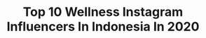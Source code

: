 ---
title: Top 10 Wellness Instagram Influencers In Indonesia In 2020
description: >-
  Find top wellness Instagram influencers in Indonesia in 2020. Most popular hashtags: #bali #sport #diindonesiaaja.
platform: Instagram
hits: 43
text_top: Discover the best Instagram influencers on inBeat.
text_bottom: inBeat holds 43 Instagram influencers like this in Indonesia for you to collaborate.
profiles:
  - username: "isabella_garofanelli"
    fullname: >-
      Bella| Luxury Media Production
    bio: >-
      Miami Based Luxury Travel Expert, Luxe Content Creator & Brand Coach ✨Here to inspire, educate + elevate your life: Wellness + Beauty + Business tips
    location: "Indonesia"
    followers: 327769
    engagement: 194
    commentsToLikes: 0.042003
    id: ck5hrlcz2v21z0i117bopi9pv
    verified: false
    hashtags: "#jetsetter, #myconiancollection, #lifestyleblogger, #yourluxemedia"
  - username: "__benjames_"
    fullname: >-
      Ben Kelly | BALI
    bio: >-
      •Integrative wellness 🌿 •Teaching smart leveraged income online •Bali based •The Art of Wellbeing 👉🏽 @tcrcollective 🎙Podcast available in link below
    location: "Indonesia"
    followers: 17657
    engagement: 305
    commentsToLikes: 0.074544
    id: ck14jk1mmkr690i19zu0ftfeb
    verified: false
    hashtags: "#ranoutoftinfoil, #helmetwilldo, #adaptogens, #stressmanagement"
  - username: "athenathalia"
    fullname: >-
      Athena Thalia A.
    bio: >-
      Fashion. Lifestyle. Beauty. Travel. Wellness. 🇲🇨 🌏: @givegoodofficial 💚: Certified Essential Oil Specialist — Business Inquiries: 📲 +628111962224
    location: "Indonesia"
    followers: 142399
    engagement: 260
    commentsToLikes: 0.005181
    id: ck5chhmckqsqs0i11mw9xxzhs
    verified: true
    hashtags: "#kembalikebali, #diindonesiaaja, #garudaindonesia, #terbangaman"
  - username: "jovitaayu"
    fullname: >-
      Jovita Ayu • Travel + Life
    bio: >-
      ✈️🌏📚🥗🇲🇨 Seizes & shares experiences everywhere: travel, eat, wellness, repeat. Travel & marketing consultant. #ThoughtfulIndonesia advocate.
    location: "Indonesia"
    followers: 19591
    engagement: 186
    commentsToLikes: 0.056961
    id: ck5q2ka49gfqh0i11g5sthtfm
    verified: false
    hashtags: "#wonderfulindonesia, #dirumahaja, #diindonesiaaja, #bangkituntukindonesiamaju"
  - username: "doctor.yassine"
    fullname: >-
      Dr. Yassine Balhi - ياسين بلحي
    bio: >-
      ENT Doctor 🇩🇿 ORL👨🏻‍⚕️ طبيب مختص في جراحة الأذن، الأنف و الحنجرة 👅👃👂 Sport, Health & Wellness🥗 Triathlete 🚴🏽‍♂️🏊‍♂️ 🏃‍♂️ 📬 yassinebalhipro@gmail.com
    location: "Indonesia"
    followers: 85541
    engagement: 460
    commentsToLikes: 0.028710
    id: ck13bbkemun1o0i19gqmuxjeu
    verified: false
    hashtags: "#keepgoing, #discover, #happiness, #smile"
  - username: "efaldy"
    fullname: >-
      Faldy Efadua
    bio: >-
      Wellness seeker 🇮🇩 ✉️ : efaldy.efadua@gmail.com
    location: "Indonesia"
    followers: 62009
    engagement: 169
    commentsToLikes: 0.019428
    id: ck13bpqp9wkwn0i1976lnfus4
    verified: false
    hashtags: "#underarmourid, #fitness, #sport, #healthy"
  - username: "kikijuliar"
    fullname: >-
      𝐊𝐢𝐤𝐢 𝐉𝐮𝐥𝐢𝐚𝐫
    bio: >-
      Singer | Musician | Holistic Wellness Enthusiast | Divine Light Energy Being | 𝘾𝙤𝙣𝙩𝙖𝙘𝙩 𝙋𝙚𝙧𝙨𝙤𝙣 Didit +6285920700666
    location: "Indonesia"
    followers: 47153
    engagement: 80
    commentsToLikes: 0.067315
    id: ckap9a2dsrsn60i788irufnh9
    verified: true
    hashtags: "#ancestors, #leluhur, #myroots, #tradisiindonesia"
  - username: "justonewayticket"
    fullname: >-
      Hi, I'm Sab!
    bio: >-
      Travel Content Creator | Passionate about Food, Yoga & Wellness | 🏆 Gold Award for Best Culture Travel Blog 2018 #tbcasia hello@justonewayticket.com
    location: "Indonesia"
    followers: 33156
    engagement: 101
    commentsToLikes: 0.066467
    id: ck0tuxbii935x0i19avj9gp1w
    verified: false
    hashtags: "#travelsingapore, #ubudricefields, #ubudbaliindonesia, #dametraveler"
  - username: "chillibean"
    fullname: >-
      Vanessa Budihardja-Barus
    bio: >-
      🌴 Bali, Indonesia 💍 @diphabarus 🏋🏽‍♀️ Functional Strength Coach 📿 Health & Wellness Practitioner
    location: "Indonesia"
    followers: 27891
    engagement: 186
    commentsToLikes: 0.016028
    id: ck6tzva4wc2r10j71dzto9ufw
    verified: false
    hashtags: "#playitsafe, #playfortheworld, #diphabarus, #supportlocal"
  - username: "ps_pratiwi"
    fullname: >-
      𝓟𝓾𝓽𝓻𝓲 𝓢𝓹
    bio: >-
      ▫️For Fun🌈 * プトリ スクマ プラテｲウｲ * #myLifebeHappy🇲🇨🇯🇵
    location: "Indonesia"
    followers: 18713
    engagement: 297
    commentsToLikes: 0.014626
    id: ck9hal1kvcy240j78w31qso69
    verified: false
    hashtags: "#segarbugar, #naiktittle2020, #wellnessacademy, #naiktitlle2020"
---